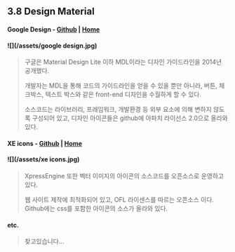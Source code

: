 ## 3.8 Design Material

#### **Google Design** - [Github](https://github.com/google/material-design-icons) \| [Home](https://design.google/)

#### ![](/assets/google design.jpg)

> 구글은 Material Design Lite 이하 MDL이라는 디자인 가이드라인을 2014년 공개했다.
>
> 개발자는 MDL을 통해 코드의 가이드라인을 얻을 수 있을 뿐만 아니라, 버튼, 체크박스, 텍스트 박스와 같은 front-end 디자인을 수월하게 할 수 있다.
>
> 소스코드는 라이브러리, 프레임워크, 개발환경 등 외부 요소에 의해 변하지 않도록 구성되어 있고, 디자인 아이콘들은 github에 아파치 라이선스 2.0으로 올라와 있다.

#### **XE icons** - [Github](https://github.com/xpressengine/XEIcon) \| [Home](https://xpressengine.github.io/XEIcon/)

#### ![](/assets/xe icons.jpg)

> XpressEngine 또한 벡터 이미지의 아이콘의 소스코드를 오픈소스로 운영하고 있다.
>
> 웹 사이트 제작에 최적화되어 있고, OFL 라이센스를 따르는 오픈소스 이다. Github에는 css를 포함한 아이콘의 소스가 올라와 있다.

#### etc.

> 찾고있습니다...



